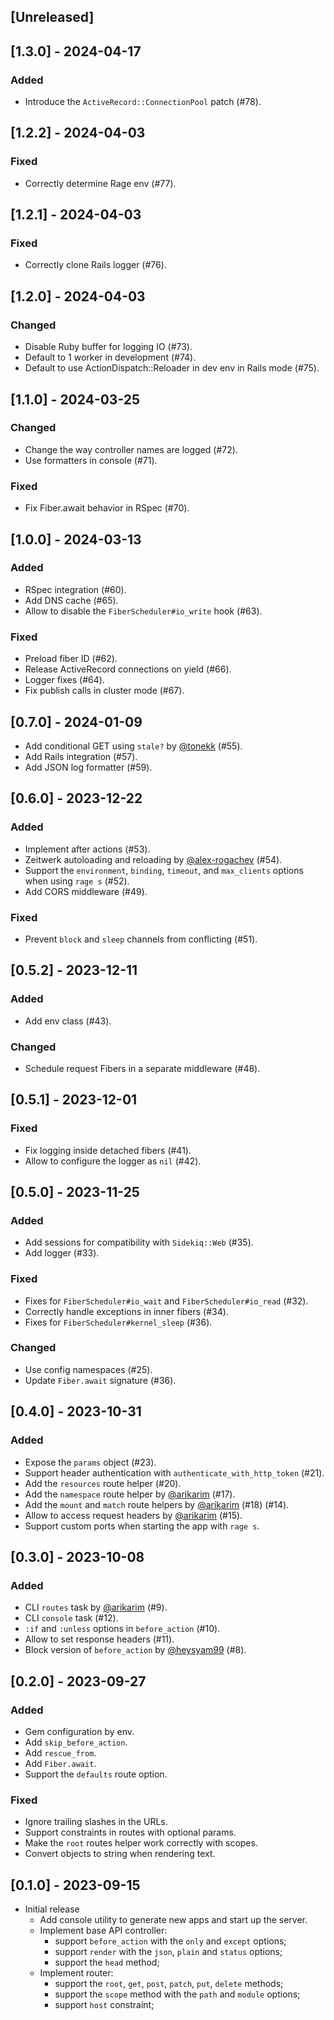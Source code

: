 ## [Unreleased]

## [1.3.0] - 2024-04-17

### Added

- Introduce the `ActiveRecord::ConnectionPool` patch (#78).

## [1.2.2] - 2024-04-03

### Fixed

- Correctly determine Rage env (#77).

## [1.2.1] - 2024-04-03

### Fixed

- Correctly clone Rails logger (#76).

## [1.2.0] - 2024-04-03

### Changed

- Disable Ruby buffer for logging IO (#73).
- Default to 1 worker in development (#74).
- Default to use ActionDispatch::Reloader in dev env in Rails mode (#75).

## [1.1.0] - 2024-03-25

### Changed

- Change the way controller names are logged (#72).
- Use formatters in console (#71).

### Fixed

- Fix Fiber.await behavior in RSpec (#70).

## [1.0.0] - 2024-03-13

### Added

- RSpec integration (#60).
- Add DNS cache (#65).
- Allow to disable the `FiberScheduler#io_write` hook (#63).

### Fixed

- Preload fiber ID (#62).
- Release ActiveRecord connections on yield (#66).
- Logger fixes (#64).
- Fix publish calls in cluster mode (#67).

## [0.7.0] - 2024-01-09

- Add conditional GET using `stale?` by [@tonekk](https://github.com/tonekk) (#55).
- Add Rails integration (#57).
- Add JSON log formatter (#59).

## [0.6.0] - 2023-12-22

### Added

- Implement after actions (#53).
- Zeitwerk autoloading and reloading by [@alex-rogachev](https://github.com/alex-rogachev) (#54).
- Support the `environment`, `binding`, `timeout`, and `max_clients` options when using `rage s` (#52).
- Add CORS middleware (#49).

### Fixed

- Prevent `block` and `sleep` channels from conflicting (#51).

## [0.5.2] - 2023-12-11

### Added

- Add env class (#43).

### Changed

- Schedule request Fibers in a separate middleware (#48).

## [0.5.1] - 2023-12-01

### Fixed

- Fix logging inside detached fibers (#41).
- Allow to configure the logger as `nil` (#42).

## [0.5.0] - 2023-11-25

### Added

- Add sessions for compatibility with `Sidekiq::Web` (#35).
- Add logger (#33).

### Fixed

- Fixes for `FiberScheduler#io_wait` and `FiberScheduler#io_read` (#32).
- Correctly handle exceptions in inner fibers (#34).
- Fixes for `FiberScheduler#kernel_sleep` (#36).

### Changed

- Use config namespaces (#25).
- Update `Fiber.await` signature (#36).

## [0.4.0] - 2023-10-31

### Added

- Expose the `params` object (#23).
- Support header authentication with `authenticate_with_http_token` (#21).
- Add the `resources` route helper (#20).
- Add the `namespace` route helper by [@arikarim](https://github.com/arikarim) (#17).
- Add the `mount` and `match` route helpers by [@arikarim](https://github.com/arikarim) (#18) (#14).
- Allow to access request headers by [@arikarim](https://github.com/arikarim) (#15).
- Support custom ports when starting the app with `rage s`.

## [0.3.0] - 2023-10-08

### Added

- CLI `routes` task by [@arikarim](https://github.com/arikarim) (#9).
- CLI `console` task (#12).
- `:if` and `:unless` options in `before_action` (#10).
- Allow to set response headers (#11).
- Block version of `before_action` by [@heysyam99](https://github.com/heysyam99) (#8).

## [0.2.0] - 2023-09-27

### Added

- Gem configuration by env.
- Add `skip_before_action`.
- Add `rescue_from`.
- Add `Fiber.await`.
- Support the `defaults` route option.

### Fixed

- Ignore trailing slashes in the URLs.
- Support constraints in routes with optional params.
- Make the `root` routes helper work correctly with scopes.
- Convert objects to string when rendering text.

## [0.1.0] - 2023-09-15

- Initial release
  - Add console utility to generate new apps and start up the server.
  - Implement base API controller:
    - support `before_action` with the `only` and `except` options;
    - support `render` with the `json`, `plain` and `status` options;
    - support the `head` method;
  - Implement router:
    - support the `root`, `get`, `post`, `patch`, `put`, `delete` methods;
    - support the `scope` method with the `path` and `module` options;
    - support `host` constraint;

